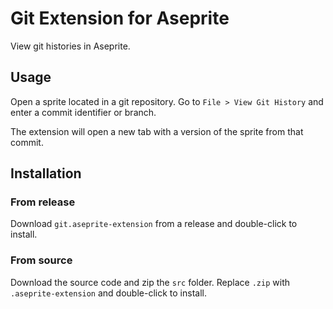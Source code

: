 # Git Extension for Aseprite
View git histories in Aseprite.

## Usage

Open a sprite located in a git repository. Go to `File > View Git History` and enter a commit identifier or branch.

The extension will open a new tab with a version of the sprite from that commit.

## Installation

### From release

Download `git.aseprite-extension` from a release and double-click to install.

### From source

Download the source code and zip the `src` folder.
Replace `.zip` with `.aseprite-extension` and double-click to install.
